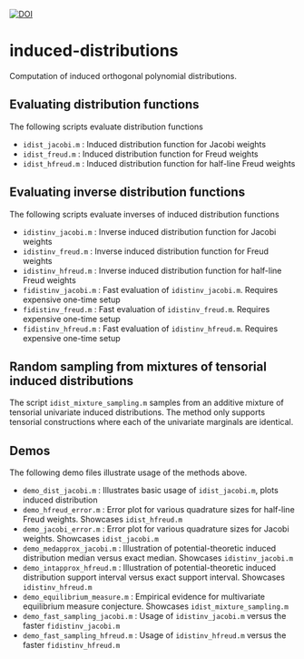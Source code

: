 [![DOI](https://zenodo.org/badge/89563355.svg)](https://zenodo.org/badge/latestdoi/89563355)


# induced-distributions
Computation of induced orthogonal polynomial distributions.

Evaluating distribution functions
---

The following scripts evaluate distribution functions
- `idist_jacobi.m` : Induced distribution function for Jacobi weights 
- `idist_freud.m`  : Induced distribution function for Freud weights
- `idist_hfreud.m` : Induced distribution function for half-line Freud weights

Evaluating inverse distribution functions
---

The following scripts evaluate inverses of induced distribution functions
- `idistinv_jacobi.m`  : Inverse induced distribution function for Jacobi weights
- `idistinv_freud.m`   : Inverse induced distribution function for Freud weights
- `idistinv_hfreud.m`  : Inverse induced distribution function for half-line Freud weights
- `fidistinv_jacobi.m` : Fast evaluation of `idistinv_jacobi.m`. Requires expensive one-time setup 
- `fidistinv_freud.m`  : Fast evaluation of `idistinv_freud.m`. Requires expensive one-time setup 
- `fidistinv_hfreud.m` : Fast evaluation of `idistinv_hfreud.m`. Requires expensive one-time setup 

Random sampling from mixtures of tensorial induced distributions
---

The script `idist_mixture_sampling.m` samples from an additive mixture of tensorial univariate induced distributions. The method only supports tensorial constructions where each of the univariate marginals are identical.

Demos
---

The following demo files illustrate usage of the methods above.
- `demo_dist_jacobi.m` : Illustrates basic usage of `idist_jacobi.m`, plots induced distribution
- `demo_hfreud_error.m` : Error plot for various quadrature sizes for half-line Freud weights. Showcases `idist_hfreud.m`
- `demo_jacobi_error.m` : Error plot for various quadrature sizes for Jacobi weights. Showcases `idist_jacobi.m`
- `demo_medapprox_jacobi.m` : Illustration of potential-theoretic induced distribution median versus exact median. Showcases `idistinv_jacobi.m`
- `demo_intapprox_hfreud.m` : Illustration of potential-theoretic induced distribution support interval versus exact support interval. Showcases `idistinv_hfreud.m`
- `demo_equilibrium_measure.m` : Empirical evidence for multivariate equilibrium measure conjecture. Showcases `idist_mixture_sampling.m`
- `demo_fast_sampling_jacobi.m` : Usage of `idistinv_jacobi.m` versus the faster `fidistinv_jacobi.m`
- `demo_fast_sampling_hfreud.m` : Usage of `idistinv_hfreud.m` versus the faster `fidistinv_hfreud.m`

